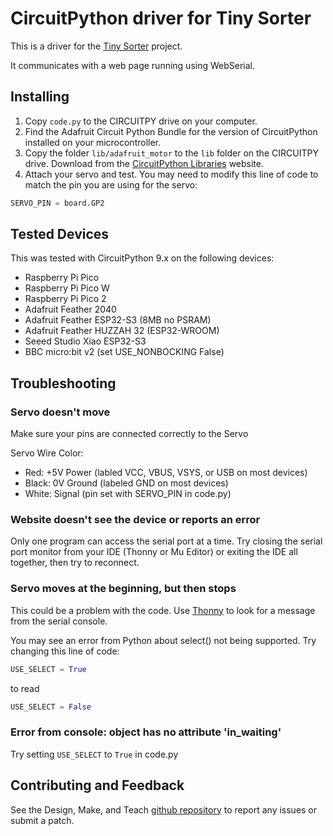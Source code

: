 # CircuitPython driver for Tiny Sorter

This is a driver for the [Tiny Sorter](https://designmakeandteach.com/projects/tiny-sorter) project.

It communicates with a web page running using WebSerial.

## Installing

1. Copy `code.py` to the CIRCUITPY drive on your computer.
2. Find the Adafruit Circuit Python Bundle for the version of CircuitPython
installed on your microcontroller.
3. Copy the folder `lib/adafruit_motor` to the `lib` folder on
the CIRCUITPY drive. Download from the
[CircuitPython Libraries](https://circuitpython.org/libraries) website.
4. Attach your servo and test. You may need to modify this line of
code to match the pin you are using for the servo:

```Python
SERVO_PIN = board.GP2
```

## Tested Devices

This was tested with CircuitPython 9.x on the following devices:

- Raspberry Pi Pico
- Raspberry Pi Pico W
- Raspberry Pi Pico 2
- Adafruit Feather 2040
- Adafruit Feather ESP32-S3 (8MB no PSRAM)
- Adafruit Feather HUZZAH 32 (ESP32-WROOM)
- Seeed Studio Xiao ESP32-S3
- BBC micro:bit v2 (set USE_NONBOCKING False)

## Troubleshooting

### Servo doesn't move

Make sure your pins are connected correctly to the Servo

Servo Wire Color:

- Red: +5V Power (labled VCC, VBUS, VSYS, or USB on most devices)
- Black: 0V Ground (labeled GND on most devices)
- White: Signal (pin set with SERVO_PIN in code.py)

### Website doesn't see the device or reports an error

Only one program can access the serial port at a time.  Try
closing the serial port monitor from your IDE (Thonny or Mu Editor)
or exiting the IDE all together, then try to reconnect.

### Servo moves at the beginning, but then stops

This could be a problem with the code.  Use [Thonny](https://thonny.org/) to
look for a message from the serial console.

You may see an error from Python about select() not
being supported.  Try changing this line of code:

```Python
USE_SELECT = True
```

to read

```Python
USE_SELECT = False
```

### Error from console: object has no attribute 'in_waiting'

Try setting `USE_SELECT` to `True` in code.py

## Contributing and Feedback

See the Design, Make, and Teach [github repository](https://github.com/designmakeandteach/tiny-sorter)
to report any issues or submit a patch.
